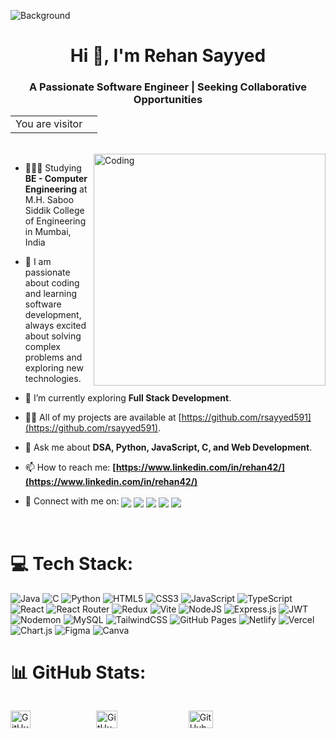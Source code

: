 ![Background](https://user-images.githubusercontent.com/10498744/210012254-234538ff-d198-48aa-8964-37e6fd45d227.gif)
<h1 align="center">Hi 👋, I'm Rehan Sayyed</h1>
<h3 align="center">A Passionate Software Engineer | Seeking Collaborative Opportunities</h3>
<table align="center">
  <tr>
    <td>You are visitor</td>
    <td><img src="https://profile-counter.glitch.me/rsayyed591/count.svg" alt="" /></td>
  </tr>
</table>

<br>
<img align="right" alt="Coding" width="371" src="https://valesh.dev/images/coder.gif">  

- 👨🏼‍🎓 Studying **BE - Computer Engineering** at M.H. Saboo Siddik College of Engineering in Mumbai, India  

- 🔭 I am passionate about coding and learning software development, always excited about solving complex problems and exploring new technologies.  

- 🌱 I’m currently exploring **Full Stack Development**.

- 👨‍💻 All of my projects are available at [https://github.com/rsayyed591](https://github.com/rsayyed591).

- 💬 Ask me about **DSA, Python, JavaScript, C, and Web Development**.

- 📫 How to reach me: **[https://www.linkedin.com/in/rehan42/](https://www.linkedin.com/in/rehan42/)**  

- 🤝 Connect with me on:
  <a href="https://www.linkedin.com/in/rehan42" target="_blank" > <img src="https://img.shields.io/badge/LinkedIn-%230077B5.svg?logo=linkedin&logoColor=white" style="vertical-align: middle;" /></a>
  <a href="mailto:rehansayyed591@gmail.com" target="_blank"> <img src="https://img.shields.io/badge/Gmail-D14836?logo=gmail&logoColor=white" style="vertical-align: middle;" /></a>
  <a href="https://github.com/rsayyed591" target="_blank"> <img src="https://img.shields.io/badge/GitHub-181717?logo=github&logoColor=white" style="vertical-align: middle;" /></a>
  <a href="https://www.hackerrank.com/rehansayyed591" target="_blank"> <img src="https://img.shields.io/badge/Hackerrank-2EC866?logo=hackerrank&logoColor=white" style="vertical-align: middle;" /></a>
  <a href="https://leetcode.com/rehansayyed591" target="_blank"> <img src="https://img.shields.io/badge/LeetCode-FFA116?logo=leetcode&logoColor=white" style="vertical-align: middle;" /></a>
<br>

# 💻 Tech Stack:
![Java](https://img.shields.io/badge/java-%23ED8B00.svg?style=for-the-badge&logo=openjdk&logoColor=white) 
![C](https://img.shields.io/badge/c-%2300599C.svg?style=for-the-badge&logo=c&logoColor=white)
![Python](https://img.shields.io/badge/python-3670A0?style=for-the-badge&logo=python&logoColor=ffdd54)
![HTML5](https://img.shields.io/badge/html5-%23E34F26.svg?style=for-the-badge&logo=html5&logoColor=white) 
![CSS3](https://img.shields.io/badge/css3-%231572B6.svg?style=for-the-badge&logo=css3&logoColor=white) 
![JavaScript](https://img.shields.io/badge/javascript-%23323330.svg?style=for-the-badge&logo=javascript&logoColor=%23F7DF1E) 
![TypeScript](https://img.shields.io/badge/typescript-%23007ACC.svg?style=for-the-badge&logo=typescript&logoColor=white) 
![React](https://img.shields.io/badge/react-%2320232a.svg?style=for-the-badge&logo=react&logoColor=%2361DAFB) 
![React Router](https://img.shields.io/badge/React_Router-CA4245?style=for-the-badge&logo=react-router&logoColor=white) 
![Redux](https://img.shields.io/badge/redux-%23593d88.svg?style=for-the-badge&logo=redux&logoColor=white) 
![Vite](https://img.shields.io/badge/vite-%23646CFF.svg?style=for-the-badge&logo=vite&logoColor=white)
![NodeJS](https://img.shields.io/badge/node.js-6DA55F?style=for-the-badge&logo=node.js&logoColor=white) 
![Express.js](https://img.shields.io/badge/express.js-%23404d59.svg?style=for-the-badge&logo=express&logoColor=%2361DAFB) 
![JWT](https://img.shields.io/badge/JWT-black?style=for-the-badge&logo=JSON%20web%20tokens) 
![Nodemon](https://img.shields.io/badge/NODEMON-%23323330.svg?style=for-the-badge&logo=nodemon&logoColor=%BBDEAD) 
![MySQL](https://img.shields.io/badge/mysql-%2300f.svg?style=for-the-badge&logo=mysql&logoColor=white)
![TailwindCSS](https://img.shields.io/badge/tailwindcss-%2338B2AC.svg?style=for-the-badge&logo=tailwind-css&logoColor=white)
![GitHub Pages](https://img.shields.io/badge/github%20pages-121013?style=for-the-badge&logo=github&logoColor=white) 
![Netlify](https://img.shields.io/badge/netlify-%23000000.svg?style=for-the-badge&logo=netlify&logoColor=#00C7B7)
![Vercel](https://img.shields.io/badge/vercel-%23000000.svg?style=for-the-badge&logo=vercel&logoColor=white) 
![Chart.js](https://img.shields.io/badge/chart.js-F5788D.svg?style=for-the-badge&logo=chart.js&logoColor=white) 
![Figma](https://img.shields.io/badge/figma-%23F24E1E.svg?style=for-the-badge&logo=figma&logoColor=white) 
![Canva](https://img.shields.io/badge/canva-%2300C4CC.svg?style=for-the-badge&logo=canva&logoColor=white)

# 📊 GitHub Stats:
<div style="display: flex;">
  <p align="left">
    <img width="48%" src="https://github-readme-stats.vercel.app/api?username=rsayyed591&theme=react&hide_title=false&hide_rank=false&show_icons=true&include_all_commits=false&count_private=true&line_height=23" alt="GitHub stats Card" />
  </p>
  <p align="left">
    <img width="48%" src="https://github-readme-streak-stats-taupe-tau.vercel.app?user=rsayyed591&theme=nightfox&border_radius=5&card_width=499" alt="GitHub Streak Card" />
  </p>
  <p align="left">
    <img width="48%" src="https://github-readme-stats.vercel.app/api/top-langs?username=rsayyed591&theme=react&hide_title=false&layout=compact&langs_count=6&hide_progress=false&card_width=400" alt="GitHub top-langs Card" />
  </p>
</div>



